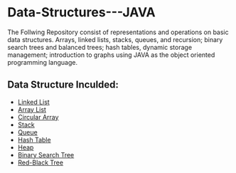 # Data-Structures---JAVA
The Follwing Repository consist of representations and operations on basic data structures.
Arrays, linked lists, stacks, queues, and recursion; binary search trees and balanced trees;
hash tables, dynamic storage management; introduction to graphs using JAVA as the object oriented programming language.

## Data Structure Inculded: 
* [Linked List](https://github.com/kalrapranav/Data-Structures---JAVA/tree/master/Linked%20List)
* [Array List](https://github.com/kalrapranav/Data-Structures---JAVA/tree/master/Array%20List)
* [Circular Array](https://github.com/kalrapranav/Data-Structures---JAVA/tree/master/Linked%20List)
* [Stack](https://github.com/kalrapranav/Data-Structures---JAVA/blob/master/Program%202/data_structures/Stack.java)
* [Queue](https://github.com/kalrapranav/Data-Structures---JAVA/blob/master/Program%202/data_structures/Queue.java)
* [Hash Table](https://github.com/kalrapranav/Data-Structures---JAVA/blob/master/Store%20Checkout%20System/src/data_structures/Hashtable.java)
* [Heap](https://github.com/kalrapranav/Data-Structures---JAVA/tree/master/Program%203)
* [Binary Search Tree](https://github.com/kalrapranav/Data-Structures---JAVA/blob/master/Store%20Checkout%20System/src/data_structures/BinarySearchTree.java)
* [Red-Black Tree](https://github.com/kalrapranav/Data-Structures---JAVA/blob/master/Store%20Checkout%20System/src/data_structures/BalancedTree.java)

